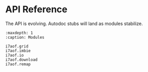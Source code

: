 # API Reference

The API is evolving. Autodoc stubs will land as modules stabilize.

```{toctree}
:maxdepth: 1
:caption: Modules

i7aof.grid
i7aof.imbie
i7aof.io
i7aof.download
i7aof.remap
```
